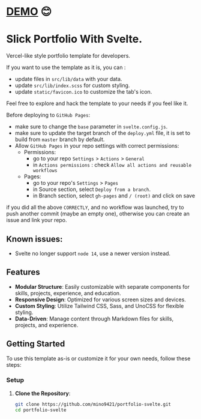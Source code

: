 # [DEMO](http://armenlevon.com/) 😊

# Slick Portfolio With Svelte.

Vercel-like style portfolio template for developers.

If you want to use the template as it is, you can :

- update files in `src/lib/data` with your data.
- update `src/lib/index.scss` for custom styling.
- update `static/favicon.ico` to customize the tab's icon.

Feel free to explore and hack the template to your needs if you feel like it.

Before deploying to `GitHub Pages`:

- make sure to change the `base` parameter in `svelte.config.js`.
- make sure to update the target branch of the `deploy.yml` file, it is set to build from `master` branch by default.
- Allow `GitHub Pages` in your repo settings with correct permissions:
  - Permissions:
    - go to your repo `Settings` > `Actions` > `General`
    - in `Actions permissions` : check `Allow all actions and reusable workflows`
  - Pages:
    - go to your repo's `Settings` > `Pages`
    - in Source section, select `Deploy from a branch`.
    - in Branch section, select `gh-pages` and `/ (root)` and click on save

if you did all the above `CORRECTLY`, and no workflow was launched, try to push another commit (maybe an empty one), otherwise you can create an issue and link your repo.

## Known issues:

- Svelte no longer support `node 14`, use a newer version instead.




## Features

- **Modular Structure**: Easily customizable with separate components for skills, projects, experience, and education.
- **Responsive Design**: Optimized for various screen sizes and devices.
- **Custom Styling**: Utilize Tailwind CSS, Sass, and UnoCSS for flexible styling.
- **Data-Driven**: Manage content through Markdown files for skills, projects, and experience.

## Getting Started

To use this template as-is or customize it for your own needs, follow these steps:

### Setup

1. **Clone the Repository**:
   ```sh
   git clone https://github.com/mino9421/portfolio-svelte.git
   cd portfolio-svelte
